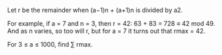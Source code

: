 

Let r be the remainder when (a−1)n + (a+1)n is divided by a2.

For example, if a = 7 and n = 3, then r = 42: 63 + 83 = 728 ≡ 42 mod 49. And as n varies, so too will r, but for a = 7 it turns out that rmax = 42.

For 3 ≤ a ≤ 1000, find ∑ rmax.

